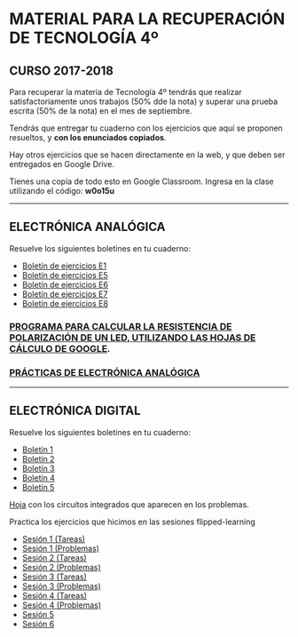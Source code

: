 # **MATERIAL PARA LA RECUPERACIÓN DE TECNOLOGÍA 4º**
## CURSO 2017-2018

Para recuperar la materia de Tecnología 4º tendrás que realizar satisfactoriamente unos trabajos (50% dde la nota) y superar una prueba escrita (50% de la nota) en el mes de septiembre.

Tendrás que entregar tu cuaderno con los ejercicios que aquí se proponen resueltos, y **con los enunciados copiados**.

Hay otros ejercicios que se hacen directamente en la web, y que deben ser entregados en Google Drive.

Tienes una copia de todo esto en Google Classroom. Ingresa en la clase utilizando el código: **w0o15u**

---

## ELECTRÓNICA ANALÓGICA
Resuelve los siguientes boletines en tu cuaderno:

- [Boletín de ejercicios E1](Electricidad/boletin1.pdf)
- [Boletín de ejercicios E5](Electricidad/boletin5.pdf)
- [Boletín de ejercicios E6](Electricidad/boletin6.pdf)
- [Boletín de ejercicios E7](Electricidad/boletin7.pdf)
- [Boletín de ejercicios E8](Electricidad/boletin8.pdf)

### [PROGRAMA PARA CALCULAR LA RESISTENCIA DE POLARIZACIÓN DE UN LED, UTILIZANDO LAS HOJAS DE CÁLCULO DE GOOGLE](https://classroom.google.com/c/MTU4ODg4NzE0OTla/a/MTU4ODg4MzM5Mjha/details).

### [PRÁCTICAS DE ELECTRÓNICA ANALÓGICA](https://classroom.google.com/c/MTU4ODg4NzE0OTla/a/MTU4ODg4NTI0MTBa/details)

---

## ELECTRÓNICA DIGITAL
Resuelve los siguientes boletines en tu cuaderno:

- [Boletín 1](ElecDigital/boletinED1.pdf)
- [Boletín 2](ElecDigital/boletinED2.pdf)
- [Boletín 3](ElecDigital/boletinED3.pdf)
- [Boletín 4](ElecDigital/boletinED4.pdf)
- [Boletín 5](ElecDigital/boletinED5.pdf)

[Hoja](ElecDigital/Boletin0.pdf) con los circuitos integrados que aparecen en los problemas.


Practica los ejercicios que hicimos en las sesiones flipped-learning
- [Sesión 1 (Tareas)](ElecDigital/Sesion1T.pdf)
- [Sesión 1 (Problemas)](ElecDigital/Sesion1P.pdf)
- [Sesión 2 (Tareas)](ElecDigital/Sesion2T.pdf)
- [Sesión 2 (Problemas)](ElecDigital/Sesion2P.pdf)
- [Sesión 3 (Tareas)](ElecDigital/Sesion3T.pdf)
- [Sesión 3 (Problemas)](ElecDigital/Sesion3P.pdf)
- [Sesión 4 (Tareas)](ElecDigital/Sesion4T.pdf)
- [Sesión 4 (Problemas)](ElecDigital/Sesion4P.pdf)
- [Sesión 5](ElecDigital/Sesion5T.pdf)
- [Sesión 6](ElecDigital/Sesion6P.pdf)
